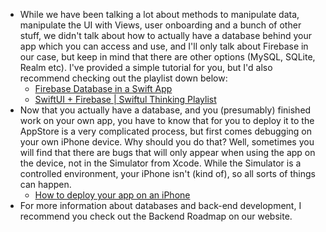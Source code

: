 - While we have been talking a lot about methods to manipulate data, manipulate the UI with Views, user onboarding and a bunch of other stuff, we didn't talk about how to actually have a database behind your app which you can access and use, and I'll only talk about Firebase in our case, but keep in mind that there are other options (MySQL, SQLite, Realm etc). I've provided a simple tutorial for you, but I'd also recommend checking out the playlist down below:
	- [Firebase Database in a Swift App](https://youtu.be/tpsffoRh9u0?si=txw-C0ZICZ81Ot37)
	- [SwiftUI + Firebase | Swiftul Thinking Playlist](https://youtube.com/playlist?list=PLwvDm4Vfkdphl8ly0oi0aHx0v2B7UvDK0&si=s53PFqwpFagA0wq8)
- Now that you actually have a database, and you (presumably) finished work on your own app, you have to know that for you to deploy it to the AppStore is a very complicated process, but first comes debugging on your own iPhone device. Why should you do that? Well, sometimes you will find that there are bugs that will only appear when using the app on the device, not in the Simulator from Xcode. While the Simulator is a controlled environment, your iPhone isn't (kind of), so all sorts of things can happen. 
	- [How to deploy your app on an iPhone](https://codewithchris.com/deploy-your-app-on-an-iphone/)
- For more information about databases and back-end development, I recommend you check out the Backend Roadmap on our website.